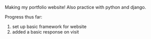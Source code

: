 Making my portfolio website! Also practice with python and django.

Progress thus far:
1. set up basic framework for website
2. added a basic response on visit
